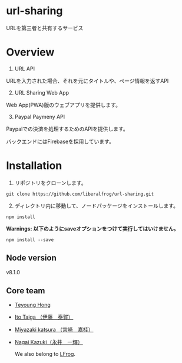 # url-sharing
URLを第三者と共有するサービス

# Overview

1. URL API

 URLを入力された場合、それを元にタイトルや、ページ情報を返すAPI

2. URL Sharing Web App

 Web App(PWA)版のウェブアプリを提供します。

3. Paypal Paymeny API

 Paypalでの決済を処理するためのAPIを提供します。

バックエンドにはFirebaseを採用しています。


# Installation

1. リポジトリをクローンします。

```
git clone https://github.com/liberalfrog/url-sharing.git
```

2. ディレクトリ内に移動して、ノードパッケージをインストールします。

```
npm install
```

 **Warnings: 以下のようにsaveオプションをつけて実行してはいけません。**

```
npm install --save
```



## Node version
v8.1.0
 

## Core team

- [Teyoung Hong](https://github.com/Teyoung-Hong)
- [Ito Taiga （伊藤　泰賀）](https://github.com/taiga248)
- [Miyazaki katsura （宮崎　嘉桂）](https://github.com/devTKM)
- [Nagai Kazuki（永井　一輝）](https://github.com/dev-platong)

  We also belong to [LFrog](https://github.com/liberalfrog).
